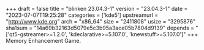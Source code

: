 +++
draft = false
title = "blinken 23.04.3-1"
version = "23.04.3-1"
date = "2023-07-07T19:25:28"
categories = ['kde5']
upstreamurl = "http://www.kde.org"
arch = "x86_64"
size = "2411808"
usize = "3295876"
sha1sum = "14a69b32163d5079e5c3b95a3ace05b7804d9139"
depends = "['qt5-gstreamer>=1.2.0', 'kdeclarative>=5.107.0', 'knewstuff>=5.107.0']"
+++
Memory Enhancement Game.